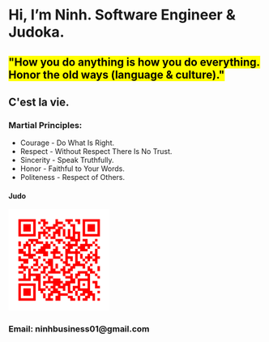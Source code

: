 <head>
  <h1>Hi, I’m Ninh. Software Engineer & Judoka.</h1>
  <h2><mark>"How you do anything is how you do everything. Honor the old ways (language & culture)."</mark></h2>
  <h2>C'est la vie.</h2>
</head>

<body>
 <h3>Martial Principles:</h3>
  <ul>
    <li>Courage - Do What Is Right.</li>
    <li>Respect - Without Respect There Is No Trust.</li>
    <li>Sincerity - Speak Truthfully.</li>
    <li>Honor - Faithful to Your Words.</li>
    <li>Politeness - Respect of Others.</li>
  </ul>
  
  <h4>Judo</h4>
  <img src="/asset/judo.png" alt=" Judo QR code" height="200" width="200">
  
  <footer>
    <h3>Email: ninhbusiness01@gmail.com</h3>
  </footer>
</body>

<!---
ninh-nguyen01/ninh-nguyen01 is a ✨ special ✨ repository because its `README.md` (this file) appears on your GitHub profile.
You can click the Preview link to take a look at your changes.
--->
